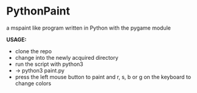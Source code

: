 # PythonPaint
a mspaint like program written in Python with the pygame module

**USAGE:**
- clone the repo
- change into the newly acquired directory
- run the script with python3 
- -> python3 paint.py
- press the left mouse button to paint and r, s, b or g on the keyboard to change colors
